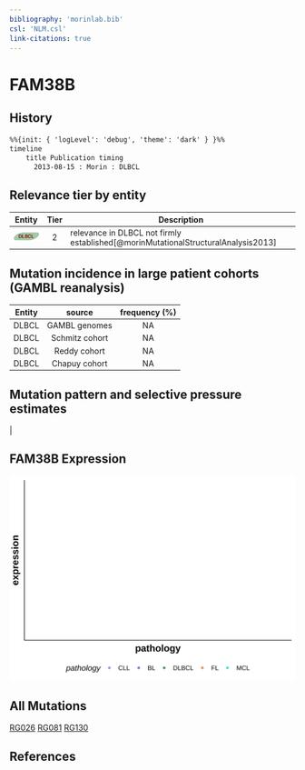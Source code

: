 ```yaml
---
bibliography: 'morinlab.bib'
csl: 'NLM.csl'
link-citations: true
---
```

# FAM38B

## History

```mermaid
%%{init: { 'logLevel': 'debug', 'theme': 'dark' } }%%
timeline
    title Publication timing
      2013-08-15 : Morin : DLBCL
```

## Relevance tier by entity

|Entity|Tier|Description                              |
|:------:|:----:|-----------------------------------------|
|![DLBCL](images/icons/DLBCL_tier2.png) |2   |relevance in DLBCL not firmly established[@morinMutationalStructuralAnalysis2013]|

## Mutation incidence in large patient cohorts (GAMBL reanalysis)

|Entity|source        |frequency (%)|
|:------:|:--------------:|:-------------:|
|DLBCL |GAMBL genomes |NA           |
|DLBCL |Schmitz cohort|NA           |
|DLBCL |Reddy cohort  |NA           |
|DLBCL |Chapuy cohort |NA           |

## Mutation pattern and selective pressure estimates

|


## FAM38B Expression
![](images/gene_expression/FAM38B_by_pathology.svg)
<!-- ORIGIN: morinMutationalStructuralAnalysis2013 -->
<!-- DLBCL: morinMutationalStructuralAnalysis2013 -->

## All Mutations

[RG026](https://www.bcgsc.ca/downloads/morinlab/GAMBL/Morin_2013/RG026.html)
[RG081](https://www.bcgsc.ca/downloads/morinlab/GAMBL/Morin_2013/RG081.html)
[RG130](https://www.bcgsc.ca/downloads/morinlab/GAMBL/Morin_2013/RG130.html)

## References


